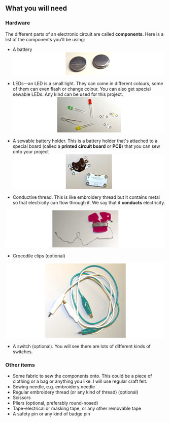 ## What you will need

### Hardware

The different parts of an electronic circuit are called **components**. Here is a list of the components you'll be using:
 + A battery ![](images/batteries_100_202_650.png) 
 
 + LEDs—an LED is a small light. They can come in different colours, some of them can even flash or change colour. You can also get special sewable LEDs. Any kind can be used for this project. ![](images/LEDs_mix_150_272_650.png)
 
 + A sewable battery holder. This is a battery holder that's attached to a special board (called a **printed circuit board** or **PCB**) that you can sew onto your project ![](images/battery_holders_150_196_650.png)
 
 + Conductive thread. This is like embroidery thread but it contains metal so that electricity can flow through it. We say that it **conducts** electricity. 
 
 ![](images/thread_150_268_650.png)
 
 + Crocodile clips (optional) 
 
 ![](images/crocs_300_328_650.png)
 
 + A switch (optional). You will see there are lots of different kinds of switches.
 
### Other items
 
 + Some fabric to sew the components onto. This could be a piece of clothing or a bag or anything you like. I will use regular craft felt.
 + Sewing needle, e.g. embroidery needle
 + Regular embroidery thread (or any kind of thread) (optional)
 + Scissors
 + Pliers (optional, preferably round-nosed)
 + Tape-electrical or masking tape, or any other removable tape
 + A safety pin or any kind of badge pin
 

